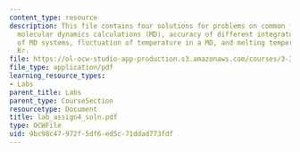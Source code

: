 ```yaml
---
content_type: resource
description: This file contains four solutions for problems on common features of
  molecular dynamics calculations (MD), accuracy of different integrators, scalability
  of MD systems, fluctuation of temperature in a MD, and melting temperature of bulk
  Kr.
file: https://ol-ocw-studio-app-production.s3.amazonaws.com/courses/3-320-atomistic-computer-modeling-of-materials-sma-5107-spring-2005/9bc98c47972f5df6ed5c71ddad773fdf_lab_assign4_soln.pdf
file_type: application/pdf
learning_resource_types:
- Labs
parent_title: Labs
parent_type: CourseSection
resourcetype: Document
title: lab_assign4_soln.pdf
type: OCWFile
uid: 9bc98c47-972f-5df6-ed5c-71ddad773fdf
---
```


